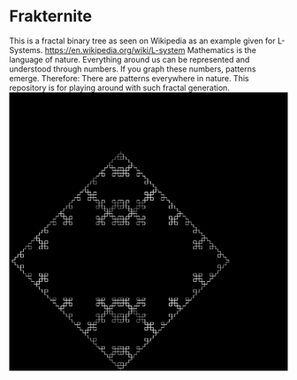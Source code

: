 # Frakternite
This is a fractal binary tree as seen on Wikipedia as an example given for L-Systems. https://en.wikipedia.org/wiki/L-system
Mathematics is the language of nature. Everything around us can be represented and understood through numbers. If you graph these numbers, patterns emerge. Therefore: There are patterns everywhere in nature.
This repository is for playing around with such fractal generation.
![fractal tree](/Fractal%20Tree/image.png) 


